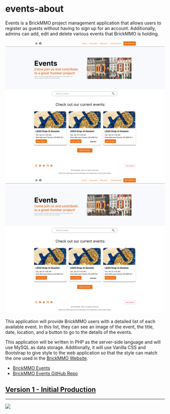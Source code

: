 # events-about

<style>@import url("//readme.codeadam.ca/readme.css");</style>

Events is a BrickMMO project management application that allows users to register as guests without having to sign up for an account. Additionally, admins can add, edit and delete various events that BrickMMO is holding.

![Event List Page](images/v1-events-list.png)
<img src="images/v1-events-list.png" width="624">

This application will provide BrickMMO users with a detailed list of each available event. In this list, they can see an image of the event, the title, date, location, and a button to go to the details of the events.

This application will be written in PHP as the server-side language and will use MySQL as data storage. Additionally, it will use Vanilla CSS and Bootstrap to give style to the web application so that the style can match the one used in the [BrickMMO Website](https://brickmmo.com/).

- [BrickMMO Events](https://brickmmo.com/events-about)
- [BrickMMO Events GitHub Repo](https://github.com/BrickMMO/events-v1)

## [Version 1 - Initial Production](v1)

---

<a href="https://brickmmo.com">
<img src="https://brickmmo.com/images/brickmmo-logo-horizontal.jpg" width="100">
</a>
